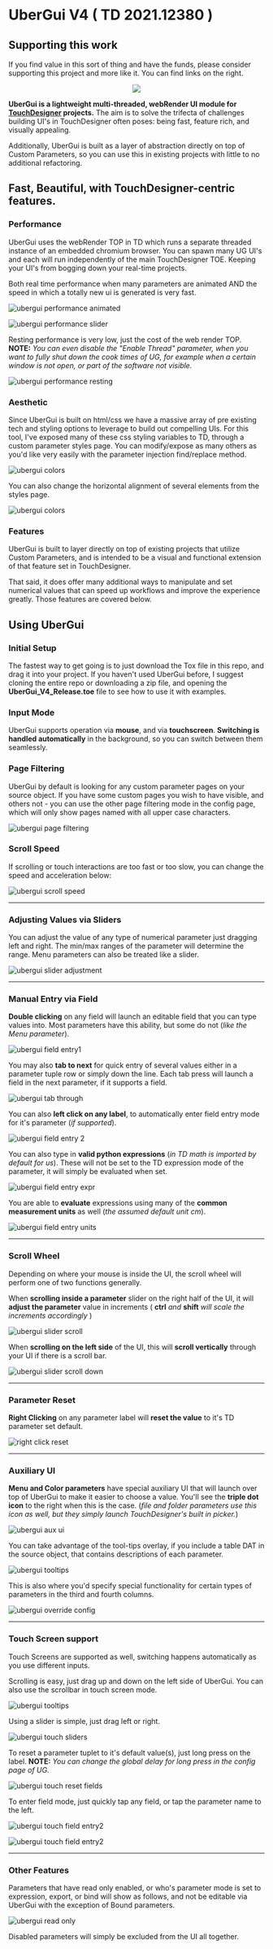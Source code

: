 
# UberGui V4 ( TD 2021.12380 )

## Supporting this work
If you find value in this sort of thing and have the funds, please consider supporting this project and more like it. You can find links on the right.

<p align="center">
  <img src="gifs/UGV4_header2.gif">
</p>

**UberGui is a lightweight multi-threaded, webRender UI module for [TouchDesigner](https://derivative.ca/) projects.** The aim is to solve the trifecta of challenges building UI's in TouchDesigner often poses: being fast, feature rich, and visually appealing.

Additionally, UberGui is built as a layer of abstraction directly on top of Custom Parameters, so you can use this in existing projects with little to no additional refactoring.

## Fast, Beautiful, with TouchDesigner-centric features.

### Performance
UberGui uses the webRender TOP in TD which runs a separate threaded instance of an embedded chromium browser. You can spawn many UG UI's and each will run independently of the main TouchDesigner TOE. Keeping your UI's from bogging down your real-time projects.

Both real time performance when many parameters are animated AND the speed in which a totally new ui is generated is very fast.

![ubergui performance animated ](gifs/UGV4_animatedPerformance.gif)

![ubergui performance slider](gifs/UGV4_sliderPerformance.gif)

Resting performance is very low, just the cost of the web render TOP. **NOTE:** *You can even disable the "Enable Thread" parameter, when you want to fully shut down the cook times of UG, for example when a certain window is not open, or part of the software not visible.*

![ubergui performance resting](gifs/UGV4_resting_performance.gif)

### Aesthetic
Since UberGui is built on html/css we have a massive array of pre existing tech and styling options to leverage to build out compelling UIs. For this tool, I've exposed many of these css styling variables to TD, through a custom parameter styles page. You can modify/expose as many others as you'd like very easily with the parameter injection find/replace method.

![ubergui colors](gifs/UGV4_colorChanges2.gif)

You can also change the horizontal alignment of several elements from the styles page.

![ubergui colors](gifs/UGV4_additionalStyling.gif)

### Features
UberGui is built to layer directly on top of existing projects that utilize Custom Parameters, and is intended to be a visual and functional extension of that feature set in TouchDesigner.

That said, it does offer many additional ways to manipulate and set numerical values that can speed up workflows and improve the experience greatly. Those features are covered below.

## Using UberGui

### Initial Setup
The fastest way to get going is to just download the Tox file in this repo, and drag it into your project. If you haven't used UberGui before, I suggest cloning the entire repo or downloading a zip file, and opening the **UberGui_V4_Release.toe** file to see how to use it with examples.

### Input Mode

UberGui supports operation via **mouse**, and via **touchscreen**. **Switching is handled automatically** in the background, so you can switch between them seamlessly.

### Page Filtering

UberGui by default is looking for any custom parameter pages on your source object. If you have some custom pages you wish to have visible, and others not - you can use the other page filtering mode in the config page, which will only show pages named with all upper case characters.

![ubergui page filtering](gifs/pageFiltering.png)

### Scroll Speed

If scrolling or touch interactions are too fast or too slow, you can change the speed and acceleration below:

![ubergui scroll speed](gifs/scrollspeed.png)

---

### Adjusting Values via Sliders
You can adjust the value of any type of numerical parameter just dragging left and right. The min/max ranges of the parameter will determine the range. Menu parameters can also be treated like a slider.

![ubergui slider adjustment](gifs/UGV4_sliders1.gif)

---

### Manual Entry via Field
**Double clicking** on any field will launch an editable field that you can type values into. Most parameters have this ability, but some do not (*like the Menu parameter*).

![ubergui field entry1](gifs/UGV4_fieldsEntry1.gif)

You may also **tab to next** for quick entry of several values either in a parameter tuple row or simply down the line. Each tab press will launch a field in the next parameter, if it supports a field.

![ubergui tab through](gifs/UGV4_tabThrough.gif)

You can also **left click on any label**, to automatically enter field entry mode for it's parameter (*if supported*).

![ubergui field entry 2](gifs/UGV4_fieldsEntry2.gif)

You can also type in **valid python expressions** (*in TD math is imported by default for us*).
These will not be set to the TD expression mode of the parameter, it will simply be evaluated when set.

![ubergui field entry expr](gifs/UGV4_fieldsEntryExpr.gif)

You are able to **evaluate** expressions using many of the **common measurement units** as well (*the assumed default unit cm*).

![ubergui field entry units](gifs/UGV4_fieldsEntryUnits.gif)

---

### Scroll Wheel
Depending on where your mouse is inside the UI, the scroll wheel will perform one of two functions generally.

When **scrolling inside a parameter** slider on the right half of the UI, it will **adjust the parameter** value in increments ( **ctrl** *and* **shift** *will scale the increments accordingly* )

![ubergui slider scroll](gifs/UGV4_scrollSlider.gif)

When **scrolling on the left side** of the UI, this will **scroll vertically** through your UI if there is a scroll bar.

![ubergui slider scroll down](gifs/UGV4_scrolldown.gif)

---

### Parameter Reset
**Right Clicking** on any parameter label will **reset the value** to it's TD parameter set default.

![right click reset](gifs/UGV4_rightclick_reset.gif)

---

### Auxiliary UI
**Menu and Color parameters** have special auxiliary UI that will launch over top of UberGui to make it easier to choose a value. You'll see the **triple dot icon** to the right when this is the case. (*file and folder parameters use this icon as well, but they simply launch TouchDesigner's built in picker.*)

![ubergui aux ui](gifs/UGV4_aux_ui.gif)

You can take advantage of the tool-tips overlay, if you include a table DAT in the source object, that contains descriptions of each parameter.

![ubergui tooltips](gifs/UGV4_tooltips.gif)

This is also where you'd specify special functionality for certain types of parameters in the third and fourth columns.

![ubergui override config](gifs/Uberguiconfigoverride_dat.PNG)

---

### Touch Screen support

Touch Screens are supported as well, switching happens automatically as you use different inputs.

Scrolling is easy, just drag up and down on the left side of UberGui. You can also use the scrollbar in touch screen mode.

![ubergui tooltips](gifs/UGV4_touch_scrolling.gif)

Using a slider is simple, just drag left or right.

![ubergui touch sliders](gifs/UGV4_sliders3.gif)

To reset a parameter tuplet to it's default value(s), just long press on the label.
**NOTE:** *You can change the global delay for long press in the config page of UG.*

![ubergui touch reset fields](gifs/UGV4_tapHoldToReset.gif)

To enter field mode, just quickly tap any field, or tap the parameter name to the left.

![ubergui touch field entry2](gifs/UGV4_fieldEntry_2.gif)

![ubergui touch field entry2](gifs/UGV4_fieldEntry_3.gif)

---

### Other Features

Parameters that have read only enabled, or who's parameter mode is set to expression, export, or bind will show as follows, and not be editable via UberGui with the exception of Bound parameters.

![ubergui read only](https://user-images.githubusercontent.com/10091486/116152339-68097200-a6ab-11eb-8a6f-92f7f2e11b1a.png)

Disabled parameters will simply be excluded from the UI all together.

